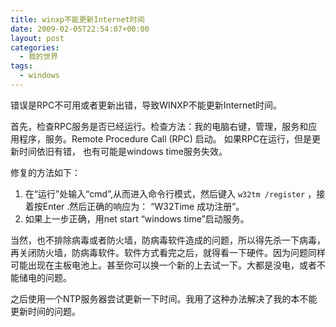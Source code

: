 ```yaml
---
title: winxp不能更新Internet时间
date: 2009-02-05T22:54:07+00:00
layout: post
categories:
  - 我的世界
tags:
  - windows
---
```

错误是RPC不可用或者更新出错，导致WINXP不能更新Internet时间。

首先，检查RPC服务是否已经运行。检查方法：我的电脑右键，管理，服务和应用程序，服务。Remote Procedure Call (RPC) 启动。 如果RPC在运行，但是更新时间依旧有错， 也有可能是windows time服务失效。

修复的方法如下：

1. 在“运行”处输入“cmd”,从而进入命令行模式，然后键入 `w32tm /register` ，接着按Enter .然后正确的响应为： “W32Time 成功注册”。
2. 如果上一步正确，用net start “windows time”启动服务。

<!--more-->
当然，也不排除病毒或者防火墙，防病毒软件造成的问题，所以得先杀一下病毒，再关闭防火墙，防病毒软件。软件方式看完之后，就得看一下硬件。因为问题同样可能出现在主板电池上。甚至你可以换一个新的上去试一下。大都是没电，或者不能储电的问题。

之后使用一个NTP服务器尝试更新一下时间。我用了这种办法解决了我的本不能更新时间的问题。